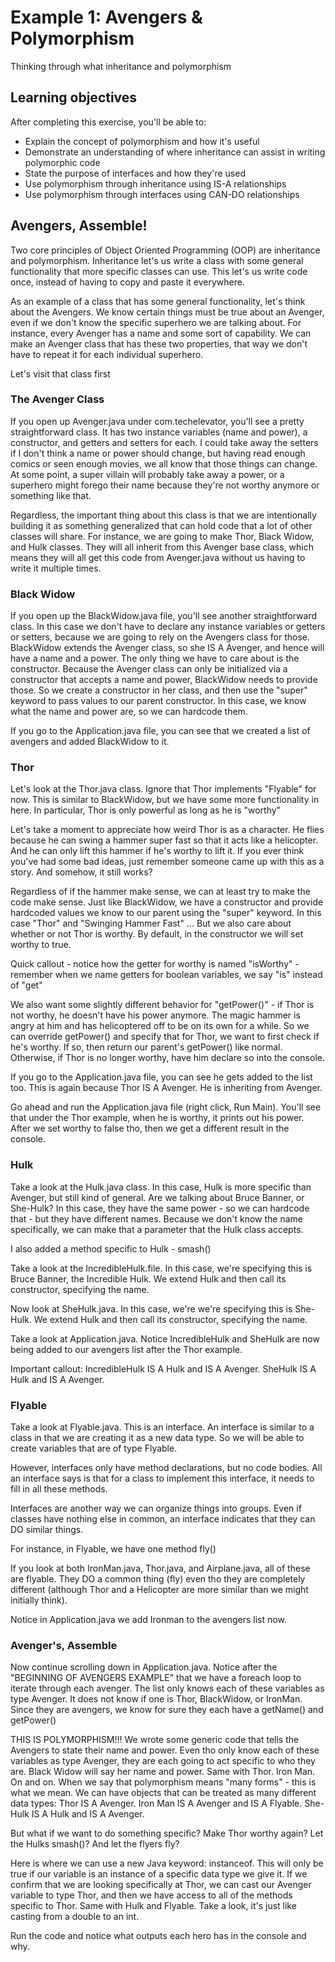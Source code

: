 # Example 1: Avengers & Polymorphism

Thinking through what inheritance and polymorphism

## Learning objectives

After completing this exercise, you'll be able to:

- Explain the concept of polymorphism and how it's useful
- Demonstrate an understanding of where inheritance can assist in writing polymorphic code
- State the purpose of interfaces and how they're used
- Use polymorphism through inheritance using IS-A relationships
- Use polymorphism through interfaces using CAN-DO relationships

## Avengers, Assemble!

Two core principles of Object Oriented Programming (OOP) are inheritance and polymorphism. Inheritance let's us write a class with some general functionality that more specific classes can use. This let's us write code once, instead of having to copy and paste it everywhere. 

As an example of a class that has some general functionality, let's think about the Avengers. We know certain things must be true about an Avenger, even if we don't know the specific superhero we are talking about. For instance, every Avenger has a name and some sort of capability. We can make an Avenger class that has these two properties, that way we don't have to repeat it for each individual superhero.

Let's visit that class first
### The Avenger Class

If you open up Avenger.java under com.techelevator, you'll see a pretty straightforward class. It has two instance variables (name and power), a constructor, and getters and setters for each. I could take away the setters if I don't think a name or power should change, but having read enough comics or seen enough movies, we all know that those things can change. At some point, a super villain will probably take away a power, or a superhero might forego their name because they're not worthy anymore or something like that. 

Regardless, the important thing about this class is that we are intentionally building it as something generalized that can hold code that a lot of other classes will share. For instance, we are going to make Thor, Black Widow, and Hulk classes. They will all inherit from this Avenger base class, which means they will all get this code from Avenger.java without us having to write it multiple times.


### Black Widow

If you open up the BlackWidow.java file, you'll see another straightforward class. In this case we don't have to declare any instance variables or getters or setters, because we are going to rely on the Avengers class for those. BlackWidow extends the Avenger class, so she IS A Avenger, and hence will have a name and a power. The only thing we have to care about is the constructor. Because the Avenger class can only be initialized via a constructor that accepts a name and power, BlackWidow needs to provide those. So we create a constructor in her class, and then use the "super" keyword to pass values to our parent constructor. In this case, we know what the name and power are, so we can hardcode them.

If you go to the Application.java file, you can see that we created a list of avengers and added BlackWidow to it. 

### Thor

Let's look at the Thor.java class. Ignore that Thor implements "Flyable" for now. This is similar to BlackWidow, but we have some more functionality in here. In particular, Thor is only powerful as long as he is "worthy"

Let's take a moment to appreciate how weird Thor is as a character. He flies because he can swing a hammer super fast so that it acts like a helicopter. And he can only lift this hammer if he's worthy to lift it. If you ever think you've had some bad ideas, just remember someone came up with this as a story. And somehow, it still works?

Regardless of if the hammer make sense, we can at least try to make the code make sense. Just like BlackWidow, we have a constructor and provide hardcoded values we know to our parent using the "super" keyword. In this case "Thor" and "Swinging Hammer Fast" ...  But we also care about whether or not Thor is worthy. By default, in the constructor we will set worthy to true.

Quick callout - notice how the getter for worthy is named "isWorthy" - remember when we name getters for boolean variables, we say "is" instead of "get"

We also want some slightly different behavior for "getPower()" - if Thor is not worthy, he doesn't have his power anymore. The magic hammer is angry at him and has helicoptered off to be on its own for a while. So we can override getPower() and specify that for Thor, we want to first check if he's worthy. If so, then return our parent's getPower() like normal. Otherwise, if Thor is no longer worthy, have him declare so into the console.

If you go to the Application.java file, you can see he gets added to the list too. This is again because Thor IS A Avenger. He is inheriting from Avenger. 

Go ahead and run the Application.java file (right click, Run Main).  You'll see that under the Thor example, when he is worthy, it prints out his power. After we set worthy to false tho, then we get a different result in the console.

### Hulk

Take a look at the Hulk.java class. In this case, Hulk is more specific than Avenger, but still kind of general. Are we talking about Bruce Banner, or She-Hulk? In this case, they have the same power - so we can hardcode that - but they have different names. Because we don't know the name specifically, we can make that a parameter that the Hulk class accepts.

I also added a method specific to Hulk - smash()

Take a look at the IncredibleHulk.file. In this case, we're specifying this is Bruce Banner, the Incredible Hulk. We extend Hulk and then call its constructor, specifying the name.

Now look at SheHulk.java. In this case, we're we're specifying this is She-Hulk. We extend Hulk and then call its constructor, specifying the name.

Take a look at Application.java.  Notice IncredibleHulk and SheHulk are now being added to our avengers list after the Thor example.

Important callout: IncredibleHulk IS A Hulk and IS A Avenger. SheHulk IS A Hulk and IS A Avenger.

### Flyable

Take a look at Flyable.java.  This is an interface. An interface is similar to a class in that we are creating it as a new data type. So we will be able to create variables that are of type Flyable. 

However, interfaces only have method declarations, but no code bodies. All an interface says is that for a class to implement this interface, it needs to fill in all these methods. 

Interfaces are another way we can organize things into groups. Even if classes have nothing else in common, an interface indicates that they can DO similar things. 

For instance, in Flyable, we have one method fly()

If you look at both IronMan.java, Thor.java, and Airplane.java, all of these are flyable. They DO a common thing (fly) even tho they are completely different (although Thor and a Helicopter are more similar than we might initially think).

Notice in Application.java we add Ironman to the avengers list now.

### Avenger's, Assemble

Now continue scrolling down in Application.java. Notice after the "BEGINNING OF AVENGERS EXAMPLE" that we have a foreach loop to iterate through each avenger. The list only knows each of these variables as type Avenger. It does not know if one is Thor, BlackWidow, or IronMan. Since they are avengers, we know for sure they each have a getName() and getPower()

THIS IS POLYMORPHISM!!!  We wrote some generic code that tells the Avengers to state their name and power. Even tho only know each of these variables as type Avenger, they are each going to act specific to who they are. Black Widow will say her name and power. Same with Thor. Iron Man. On and on. When we say that polymorphism means "many forms" - this is what we mean. We can have objects that can be treated as many different data types: Thor IS A Avenger. Iron Man IS A Avenger and IS A Flyable.  She-Hulk IS A Hulk and IS A Avenger. 

But what if we want to do something specific? Make Thor worthy again? Let the Hulks smash()? And let the flyers fly? 

Here is where we can use a new Java keyword: instanceof.  This will only be true if our variable is an instance of a specific data type we give it. If we confirm that we are looking specifically at Thor, we can cast our Avenger variable to type Thor, and then we have access to all of the methods specific to Thor. Same with Hulk and Flyable. Take a look, it's just like casting from a double to an int.

Run the code and notice what outputs each hero has in the console and why.